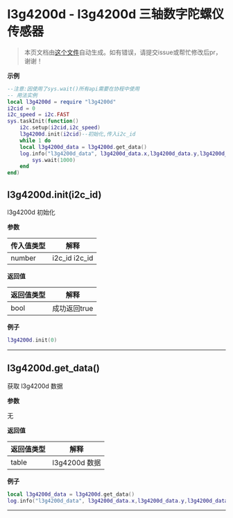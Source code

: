 # l3g4200d - l3g4200d 三轴数字陀螺仪传感器

> 本页文档由[这个文件](https://gitee.com/openLuat/LuatOS/tree/master/luat/../script/libs/l3g4200d/l3g4200d.lua)自动生成。如有错误，请提交issue或帮忙修改后pr，谢谢！

**示例**

```lua
--注意:因使用了sys.wait()所有api需要在协程中使用
-- 用法实例
local l3g4200d = require "l3g4200d"
i2cid = 0
i2c_speed = i2c.FAST
sys.taskInit(function()
    i2c.setup(i2cid,i2c_speed)
    l3g4200d.init(i2cid)--初始化,传入i2c_id
    while 1 do
    local l3g4200d_data = l3g4200d.get_data()
    log.info("l3g4200d_data", l3g4200d_data.x,l3g4200d_data.y,l3g4200d_data.z)
        sys.wait(1000)
    end
end)

```

## l3g4200d.init(i2c_id)

l3g4200d 初始化

**参数**

|传入值类型|解释|
|-|-|
|number|i2c_id i2c_id|

**返回值**

|返回值类型|解释|
|-|-|
|bool|成功返回true|

**例子**

```lua
l3g4200d.init(0)

```

---

## l3g4200d.get_data()

获取 l3g4200d 数据

**参数**

无

**返回值**

|返回值类型|解释|
|-|-|
|table|l3g4200d 数据|

**例子**

```lua
local l3g4200d_data = l3g4200d.get_data()
log.info("l3g4200d_data", l3g4200d_data.x,l3g4200d_data.y,l3g4200d_data.z)

```

---

